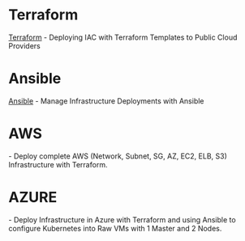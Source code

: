 # Terraform
  [Terraform](https://www.terraform.io/)
    - Deploying IAC with Terraform Templates to Public Cloud Providers

# Ansible 
  [Ansible](https://www.ansible.com/)
    - Manage Infrastructure Deployments with Ansible
    
   
   <h1> AWS </h1>
      - Deploy complete AWS (Network, Subnet, SG, AZ, EC2, ELB, S3) Infrastructure with Terraform. 
  
   <h1> AZURE </h1>
      - Deploy Infrastructure in Azure with Terraform and using Ansible to configure Kubernetes into Raw VMs with 1 Master and 2 Nodes. 
